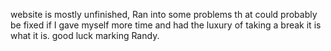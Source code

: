 website is mostly unfinished, Ran into some problems th at could probably be fixed if I gave myself more time and had the luxury of taking a break
it is what it is. good luck marking Randy.

